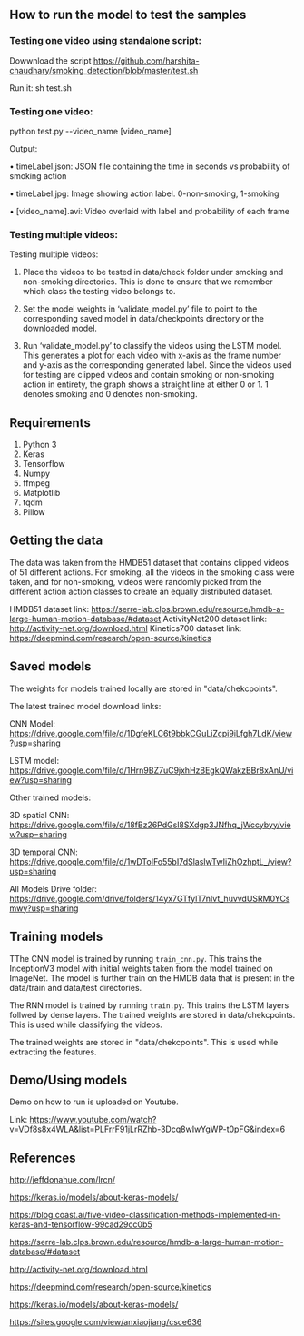 ## How to run the model to test the samples

### Testing one video using standalone script:

Dowwnload the script https://github.com/harshita-chaudhary/smoking_detection/blob/master/test.sh

Run it:  sh test.sh

### Testing one video:

python test.py --video_name [video_name]

Output:

•	timeLabel.json: JSON file containing the time in seconds vs probability of smoking action

•	timeLabel.jpg: Image showing action label. 0-non-smoking, 1-smoking

•	[video_name].avi: Video overlaid with label and probability of each frame


### Testing multiple videos:

Testing multiple videos:
1.	Place the videos to be tested in data/check folder under smoking and non-smoking directories. This is done to ensure that we remember which class the testing video belongs to. 

2.	Set the model weights in ‘validate_model.py’ file to point to the corresponding saved model in data/checkpoints directory or the downloaded model.

3.	Run ‘validate_model.py’ to classify the videos using the LSTM model. This generates a plot for each video with x-axis as the frame number and y-axis as the corresponding generated label. Since the videos used for testing are clipped videos and contain smoking or non-smoking action in entirety, the graph shows a straight line at either 0 or 1. 1 denotes smoking and 0 denotes non-smoking.

## Requirements

1.	Python 3
1.	Keras
1.	Tensorflow
1.	Numpy
1.	ffmpeg
1.	Matplotlib
1.	tqdm
1.	Pillow


## Getting the data

The data was taken from the HMDB51 dataset that contains clipped videos of 51 different actions.
For smoking, all the videos in the smoking class were taken, and for non-smoking, videos were randomly picked from the different action action classes to create an equally distributed dataset.

HMDB51 dataset link: https://serre-lab.clps.brown.edu/resource/hmdb-a-large-human-motion-database/#dataset
ActivityNet200 dataset link: http://activity-net.org/download.html
Kinetics700 dataset link: https://deepmind.com/research/open-source/kinetics

## Saved models

The weights for models trained locally are stored in "data/chekcpoints".

The latest trained model download links:

CNN Model: https://drive.google.com/file/d/1DgfeKLC6t9bbkCGuLiZcpi9iLfgh7LdK/view?usp=sharing

LSTM model: https://drive.google.com/file/d/1Hrn9BZ7uC9jxhHzBEgkQWakzBBr8xAnU/view?usp=sharing

Other trained models:

3D spatial CNN: https://drive.google.com/file/d/18fBz26PdGsl8SXdgp3JNfhq_jWccybyy/view?usp=sharing

3D temporal CNN: https://drive.google.com/file/d/1wDToIFo55bI7dSlasIwTwIiZhOzhptL_/view?usp=sharing

All Models Drive folder: https://drive.google.com/drive/folders/14yx7GTfylT7nIvt_huvvdUSRM0YCsmwy?usp=sharing

## Training models

TThe CNN model is trained by running `train_cnn.py`. This trains the InceptionV3 model with initial weights taken from the model trained on ImageNet. The model is further train on the HMDB data that is present in the data/train and data/test directories.

The RNN model is trained by running `train.py`. This trains the LSTM layers follwed by dense layers. 
The trained weights are stored in data/chekcpoints. This is used while classifying the videos.

The trained weights are stored in "data/chekcpoints". This is used while extracting the features.

## Demo/Using models

Demo on how to run is uploaded on Youtube.

Link: https://www.youtube.com/watch?v=VDf8s8x4WLA&list=PLFrrF91jLrRZhb-3Dcq8wIwYgWP-t0pFG&index=6

## References
http://jeffdonahue.com/lrcn/

https://keras.io/models/about-keras-models/

https://blog.coast.ai/five-video-classification-methods-implemented-in-keras-and-tensorflow-99cad29cc0b5

https://serre-lab.clps.brown.edu/resource/hmdb-a-large-human-motion-database/#dataset

http://activity-net.org/download.html

https://deepmind.com/research/open-source/kinetics

https://keras.io/models/about-keras-models/

https://sites.google.com/view/anxiaojiang/csce636
